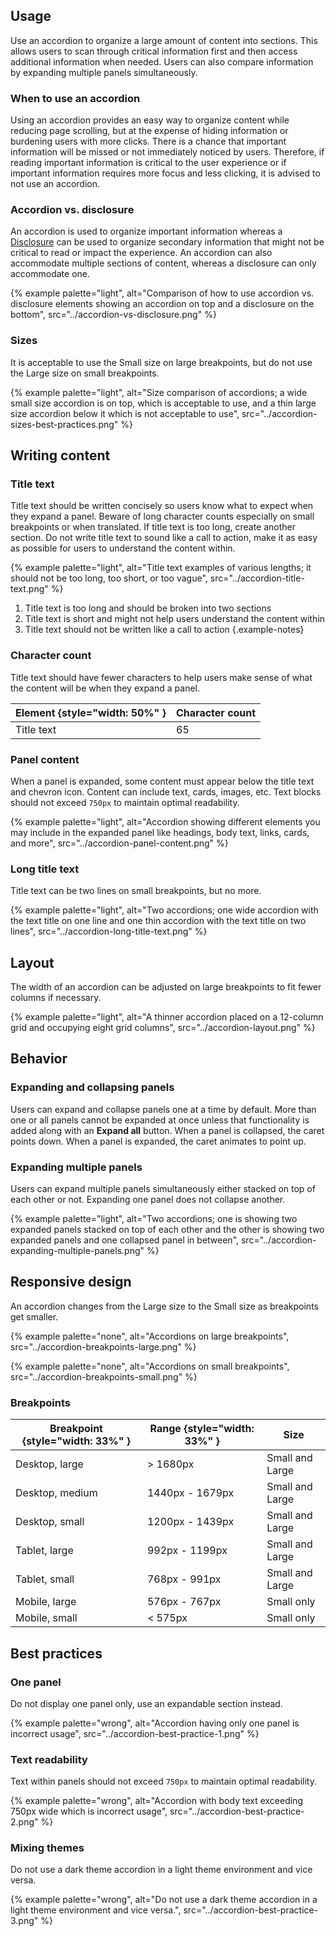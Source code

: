 ## Usage 
Use an accordion to organize a large amount of content into sections. This allows users to scan through critical information first and then access additional information when needed. Users can also compare information by expanding multiple panels simultaneously.

### When to use an accordion 
Using an accordion provides an easy way to organize content while reducing page scrolling, but at the expense of hiding information or burdening users with more clicks. There is a chance that important information will be missed or not immediately noticed by users. Therefore, if reading important information is critical to the user experience or if important information requires more focus and less clicking, it is advised to not use an accordion.

### Accordion vs. disclosure 
An accordion is used to organize important information whereas a [Disclosure](/patterns/dislosure) can be used to organize secondary information that might not be critical to read or impact the experience. An accordion can also accommodate multiple sections of content, whereas a disclosure can only accommodate one.

{% example palette="light",
          alt="Comparison of how to use accordion vs. disclosure elements showing an accordion on top and a disclosure on the bottom",
          src="../accordion-vs-disclosure.png" %}

### Sizes 
It is acceptable to use the Small size on large breakpoints, but do not use the Large size on small breakpoints.

{% example palette="light",
          alt="Size comparison of accordions; a wide small size accordion is on top, which is acceptable to use, and a thin large size accordion below it which is not acceptable to use",
          src="../accordion-sizes-best-practices.png" %}

## Writing content 
### Title text 
Title text should be written concisely so users know what to expect when they expand a panel. Beware of long character counts especially on small breakpoints or when translated. If title text is too long, create another section. Do not write title text to sound like a call to action, make it as easy as possible for users to understand the content within.

{% example palette="light",
          alt="Title text examples of various lengths; it should not be too long, too short, or too vague",
          src="../accordion-title-text.png" %}

1) Title text is too long and should be broken into two sections
2) Title text is short and might not help users understand the content within
3) Title text should not be written like a call to action
   {.example-notes}

### Character count 
Title text should have fewer characters to help users make sense of what the content will be when they expand a panel.

| Element {style="width: 50%" } | Character count |
| ----------------------------- | --------------- |
| Title text                    | 65              |

### Panel content 
When a panel is expanded, some content must appear below the title text and chevron icon. Content can include text, cards, images, etc. Text blocks should not exceed `750px` to maintain optimal readability.

{% example palette="light",
          alt="Accordion showing different elements you may include in the expanded panel like headings, body text, links, cards, and more",
          src="../accordion-panel-content.png" %}

### Long title text 
Title text can be two lines on small breakpoints, but no more.

{% example palette="light",
          alt="Two accordions; one wide accordion with the text title on one line and one thin accordion with the text title on two lines",
          src="../accordion-long-title-text.png" %}

## Layout 
The width of an accordion can be adjusted on large breakpoints to fit fewer columns if necessary.

{% example palette="light",
          alt="A thinner accordion placed on a 12-column grid and occupying eight grid columns",
          src="../accordion-layout.png" %}

## Behavior

### Expanding and collapsing panels 
Users can expand and collapse panels one at a time by default. More than one or all panels cannot be expanded at once unless that functionality is added along with an **Expand all** button. When a panel is collapsed, the caret points down. When a panel is expanded, the caret animates to point up.

### Expanding multiple panels 
Users can expand multiple panels simultaneously either stacked on top of each other or not. Expanding one panel does not collapse another.

{% example palette="light",
          alt="Two accordions; one is showing two expanded panels stacked on top of each other and the other is showing two expanded panels and one collapsed panel in between",
          src="../accordion-expanding-multiple-panels.png" %}

## Responsive design 
An accordion changes from the Large size to the Small size as breakpoints get smaller.

{% example palette="none",
          alt="Accordions on large breakpoints",
          src="../accordion-breakpoints-large.png" %}

{% example palette="none",
          alt="Accordions on small breakpoints",
          src="../accordion-breakpoints-small.png" %}

### Breakpoints

| Breakpoint {style="width: 33%" } | Range {style="width: 33%" } | Size            |
| -------------------------------- | --------------------------- | --------------- |
| Desktop, large                   | > 1680px                    | Small and Large |
| Desktop, medium                  | 1440px - 1679px             | Small and Large |
| Desktop, small                   | 1200px - 1439px             | Small and Large |
| Tablet, large                    | 992px - 1199px              | Small and Large |
| Tablet, small                    | 768px - 991px               | Small and Large |
| Mobile, large                    | 576px - 767px               | Small only      |
| Mobile, small                    | < 575px                     | Small only      |

## Best practices 
### One panel 
Do not display one panel only, use an expandable section instead.

{% example palette="wrong",
          alt="Accordion having only one panel is incorrect usage",
          src="../accordion-best-practice-1.png" %}

### Text readability 
Text within panels should not exceed `750px` to maintain optimal readability.

{% example palette="wrong",
          alt="Accordion with body text exceeding 750px wide which is incorrect usage",
          src="../accordion-best-practice-2.png" %}

### Mixing themes 
Do not use a dark theme accordion in a light theme environment and vice versa.

{% example palette="wrong",
          alt="Do not use a dark theme accordion in a light theme environment and vice versa.",
          src="../accordion-best-practice-3.png" %}